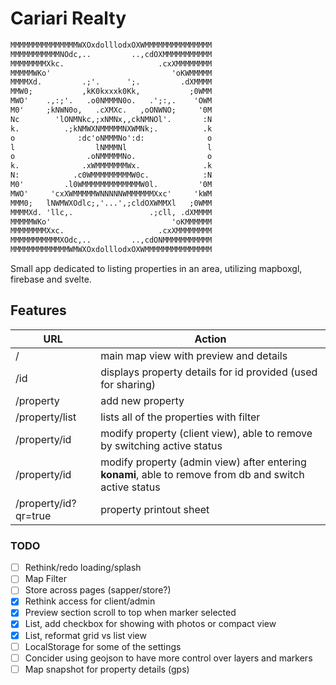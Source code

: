 # Cariari Realty

```txt
MMMMMMMMMMMMMMMWXOxdolllodxOXWMMMMMMMMMMMMMMM
MMMMMMMMMMMNOdc,..         ..,cdOXMMMMMMMMMMM
MMMMMMMMXkc.                     .cxXMMMMMMMM
MMMMMWKo'                           'oKWMMMMM
MMMMXd.         .;'.      ';.         .dXMMMM
MMW0;           ,kK0kxxxk0Kk,           ;0WMM
MWO'    .,:;'.   .o0NMMMN0o.   .';:,.    'OWM
M0'     ;kNWN0o,   .cXMXc.   ,oONWNO;     '0M
Nc        'lONMNkc,;xNMNx,,ckNMNOl'.       :N
k.          .;kNMWXNMMMMMNXWMNk;.          .k
o              :dc'oNMMMNo':d:              o
l                  lNMMMNl                  l
o                .oNMMMMMNo.                o
k.              .xWMMMMMMMWx.              .k
N:            .c0WMMMMMMMMMW0c.            :N
M0'         .l0WMMMMMMMMMMMMMW0l.         '0M
MWO'     'cxXWMMMMMWNNNNNWMMMMMMXxc'     'kWM
MMM0;   lNWMWXOdlc;,'...',;cldOXWMMXl   ;0WMM
MMMMXd. 'llc,.                 .;cll, .dXMMMM
MMMMMWKo'                           'oKMMMMMM
MMMMMMMMXxc.                     .cxXMMMMMMMM
MMMMMMMMMMMXOdc,..         ..,cdONMMMMMMMMMMM
MMMMMMMMMMMMMWMWXOxdolllodxOXWMMMMMMMMMMMMMMM
```

Small app dedicated to listing properties in an area, utilizing mapboxgl, firebase and svelte.

## Features

| URL | Action |
| ------ | ------ |
| / | main map view with preview and details |
| /id | displays property details for id provided (used for sharing) |
| /property | add new property |
| /property/list | lists all of the properties with filter |
| /property/id | modify property (client view), able to remove by switching active status |
| /property/id | modify property (admin view) after entering **konami**, able to remove from db and switch active status |
| /property/id?qr=true | property printout sheet |

### TODO

- [ ] Rethink/redo loading/splash
- [ ] Map Filter
- [ ] Store across pages (sapper/store?)
- [x] Rethink access for client/admin
- [x] Preview section scroll to top when marker selected
- [x] List, add checkbox for showing with photos or compact view
- [x] List, reformat grid vs list view
- [ ] LocalStorage for some of the settings
- [ ] Concider using geojson to have more control over layers and markers
- [ ] Map snapshot for property details (gps)

